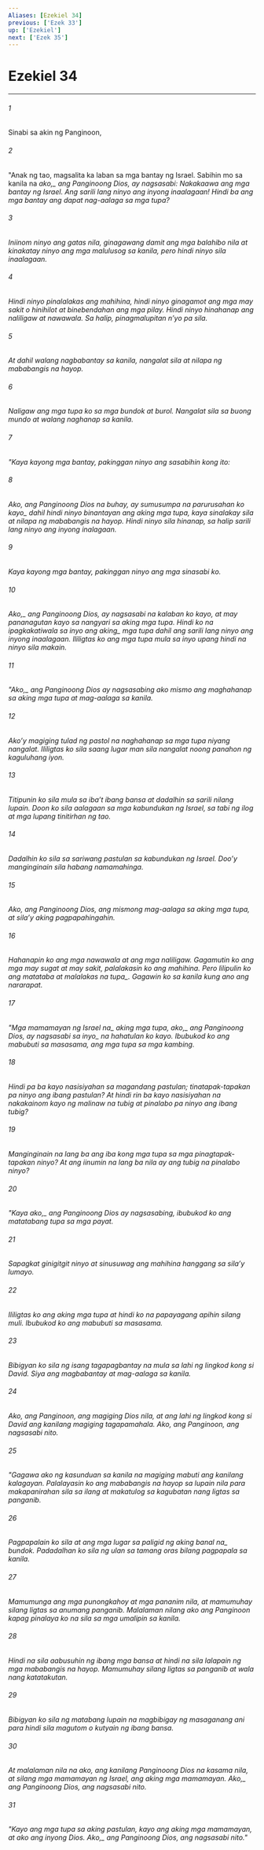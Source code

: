```yaml
---
Aliases: [Ezekiel 34]
previous: ['Ezek 33']
up: ['Ezekiel']
next: ['Ezek 35']
---
```

# Ezekiel 34

***






















###### 1 










Sinabi sa akin ng Panginoon, 





















###### 2 










"Anak ng tao, magsalita ka laban sa mga bantay ng Israel. Sabihin mo sa kanila na <i class="trans-change">ako,_ ang Panginoong Dios, ay nagsasabi: Nakakaawa ang mga bantay ng Israel. Ang sarili lang ninyo ang inyong inaalagaan! Hindi ba ang mga bantay ang dapat nag-aalaga sa mga tupa? 





















###### 3 










Iniinom ninyo ang gatas nila, ginagawang damit ang mga balahibo nila at kinakatay ninyo ang mga malulusog sa kanila, pero hindi ninyo sila inaalagaan. 





















###### 4 










Hindi ninyo pinalalakas ang mahihina, hindi ninyo ginagamot ang mga may sakit o hinihilot at binebendahan ang mga pilay. Hindi ninyo hinahanap ang naliligaw at nawawala. Sa halip, pinagmalupitan nʼyo pa sila. 





















###### 5 










At dahil walang nagbabantay sa kanila, nangalat sila at nilapa ng mababangis na hayop. 





















###### 6 










Naligaw ang mga tupa ko sa mga bundok at burol. Nangalat sila sa buong mundo at walang naghanap sa kanila. 





















###### 7 










"Kaya kayong mga bantay, pakinggan ninyo ang sasabihin kong ito: 





















###### 8 










Ako, ang Panginoong Dios na buhay, ay sumusumpa <i class="trans-change">na parurusahan ko kayo_ dahil hindi ninyo binantayan ang aking mga tupa, kaya sinalakay sila at nilapa ng mababangis na hayop. Hindi ninyo sila hinanap, sa halip sarili lang ninyo ang inyong inalagaan. 





















###### 9 










Kaya kayong mga bantay, pakinggan ninyo ang mga sinasabi ko. 





















###### 10 










<i class="trans-change">Ako,_ ang Panginoong Dios, ay nagsasabi na kalaban ko kayo, at may pananagutan kayo sa nangyari sa aking mga tupa. Hindi ko na ipagkakatiwala sa inyo ang <i class="trans-change">aking_ mga tupa dahil ang sarili lang ninyo ang inyong inaalagaan. Ililigtas ko ang mga tupa mula sa inyo upang hindi na ninyo sila makain. 





















###### 11 










"<i class="trans-change">Ako,_ ang Panginoong Dios ay nagsasabing ako mismo ang maghahanap sa aking mga tupa at mag-aalaga sa kanila. 





















###### 12 










Akoʼy magiging tulad ng pastol na naghahanap sa mga tupa niyang nangalat. Ililigtas ko sila saang lugar man sila nangalat noong panahon ng kaguluhang iyon. 





















###### 13 










Titipunin ko sila mula sa ibaʼt ibang bansa at dadalhin sa sarili nilang lupain. Doon ko sila aalagaan sa mga kabundukan ng Israel, sa tabi ng ilog at mga lupang tinitirhan ng tao. 





















###### 14 










Dadalhin ko sila sa sariwang pastulan sa kabundukan ng Israel. Dooʼy manginginain sila habang namamahinga. 





















###### 15 










Ako, ang Panginoong Dios, ang mismong mag-aalaga sa aking mga tupa, at silaʼy aking pagpapahingahin. 





















###### 16 










Hahanapin ko ang mga nawawala at ang mga naliligaw. Gagamutin ko ang mga may sugat at may sakit, palalakasin ko ang mahihina. Pero lilipulin ko ang matataba at malalakas <i class="trans-change">na tupa_. Gagawin ko sa kanila kung ano ang nararapat. 





















###### 17 










"<i class="trans-change">Mga mamamayan ng Israel na_ aking mga tupa, <i class="trans-change">ako,_ ang Panginoong Dios, ay nagsasabi <i class="trans-change">sa inyo_ na hahatulan ko kayo. Ibubukod ko ang mabubuti sa masasama, ang mga tupa sa mga kambing. 





















###### 18 










Hindi pa ba kayo nasisiyahan sa magandang pastulan; tinatapak-tapakan pa ninyo ang ibang pastulan? At hindi rin ba kayo nasisiyahan na nakakainom kayo ng malinaw na tubig at pinalabo pa ninyo ang ibang tubig? 





















###### 19 










Manginginain na lang ba ang iba kong mga tupa sa mga pinagtapak-tapakan ninyo? At ang iinumin na lang ba nila ay ang tubig na pinalabo ninyo? 





















###### 20 










"Kaya <i class="trans-change">ako,_ ang Panginoong Dios ay nagsasabing, ibubukod ko ang matatabang tupa sa mga payat. 





















###### 21 










Sapagkat ginigitgit ninyo at sinusuwag ang mahihina hanggang sa silaʼy lumayo. 





















###### 22 










Ililigtas ko ang aking mga tupa at hindi ko na papayagang apihin silang muli. Ibubukod ko ang mabubuti sa masasama. 





















###### 23 










Bibigyan ko sila ng isang tagapagbantay na mula sa lahi ng lingkod kong si David. Siya ang magbabantay at mag-aalaga sa kanila. 





















###### 24 










Ako, ang Panginoon, ang magiging Dios nila, at ang lahi ng lingkod kong si David ang kanilang magiging tagapamahala. Ako, ang Panginoon, ang nagsasabi nito. 





















###### 25 










"Gagawa ako ng kasunduan sa kanila na magiging mabuti ang kanilang kalagayan. Palalayasin ko ang mababangis na hayop sa lupain nila para makapanirahan sila sa ilang at makatulog sa kagubatan nang ligtas sa panganib. 





















###### 26 










Pagpapalain ko sila at ang mga lugar sa paligid ng aking <i class="trans-change">banal na_ bundok. Padadalhan ko sila ng ulan sa tamang oras bilang pagpapala sa kanila. 





















###### 27 










Mamumunga ang mga punongkahoy at mga pananim nila, at mamumuhay silang ligtas sa anumang panganib. Malalaman nilang ako ang Panginoon kapag pinalaya ko na sila sa mga umalipin sa kanila. 





















###### 28 










Hindi na sila aabusuhin ng ibang mga bansa at hindi na sila lalapain ng mga mababangis na hayop. Mamumuhay silang ligtas sa panganib at wala nang katatakutan. 





















###### 29 










Bibigyan ko sila ng matabang lupain na magbibigay ng masaganang ani para hindi sila magutom o kutyain ng ibang bansa. 





















###### 30 










At malalaman nila na ako, ang kanilang Panginoong Dios na kasama nila, at silang mga mamamayan ng Israel, ang aking mga mamamayan. <i class="trans-change">Ako,_ ang Panginoong Dios, ang nagsasabi nito. 





















###### 31 










"Kayo ang mga tupa sa aking pastulan, kayo ang aking mga mamamayan, at ako ang inyong Dios. <i class="trans-change">Ako,_ ang Panginoong Dios, ang nagsasabi nito."
